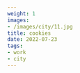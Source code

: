 ```yaml
---
weight: 1
images:
- /images/city/11.jpg
title: cookies
date: 2022-07-23
tags:
- work
- city
---
```

